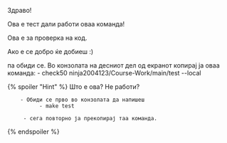 Здраво! 

Ова е тест дали работи оваа команда!


Ова е за проверка на код.



Ако е се добро ќе добиеш :)


па обиди се. Во конзолата на десниот дел од екранот копирај ја оваа команда:
          - check50 ninja2004123/Course-Work/main/test --local
          
          
          
          
 {% spoiler "Hint" %}
        Што е ова? Не работи?
        
        
        - Обиди се прво во конзолата да напишеш
              - make test
              
         - сега повторно ја прекопирај таа команда.
{% endspoiler %}
